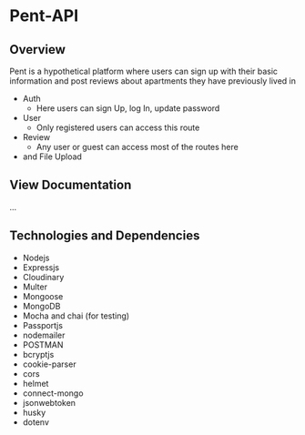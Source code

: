 # Pent-API

## Overview

Pent is a hypothetical platform where users can sign up with their basic information and post reviews about apartments they have previously lived in

- Auth
  - Here users can sign Up, log In, update password
- User
  - Only registered users can access this route
- Review
  - Any user or guest can access most of the routes here
- and File Upload

## View Documentation

...

## Technologies and Dependencies

- Nodejs
- Expressjs
- Cloudinary
- Multer
- Mongoose
- MongoDB
- Mocha and chai (for testing)
- Passportjs
- nodemailer
- POSTMAN
- bcryptjs
- cookie-parser
- cors
- helmet
- connect-mongo
- jsonwebtoken
- husky
- dotenv
